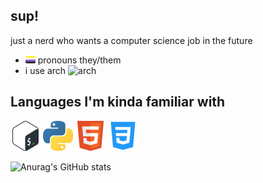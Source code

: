 ## sup!

just a nerd who wants a computer science job in the future

- ![nb](https://raw.githubusercontent.com/crue-ton/crue-ton/main/assets/nb.png) pronouns they/them
- i use arch ![arch](https://www.archlinux.org/logos/archlinux-icon-crystal-16.svg)

## Languages I'm kinda familiar with

<a href="https://en.wikipedia.org/wiki/Bash_(Unix_shell)">![Bash](https://raw.githubusercontent.com/crue-ton/crue-ton/main/assets/bashh.png)</a>
<a href="https://python.org/">![Python](https://raw.githubusercontent.com/crue-ton/crue-ton/main/assets/python.png)</a>
<a href="https://en.wikipedia.org/wiki/HTML">![HTML](https://raw.githubusercontent.com/crue-ton/crue-ton/main/assets/html.png)</a>
<a href="https://en.wikipedia.org/wiki/Css">![CSS](https://raw.githubusercontent.com/crue-ton/crue-ton/main/assets/css_l.png)</a>


![Anurag's GitHub stats](https://github-readme-stats.vercel.app/api?username=crue-ton&show_icons=true&theme=cobalt)
